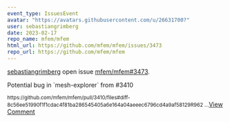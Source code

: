 ```yaml
---
event_type: IssuesEvent
avatar: "https://avatars.githubusercontent.com/u/26631700?"
user: sebastiangrimberg
date: 2023-02-17
repo_name: mfem/mfem
html_url: https://github.com/mfem/mfem/issues/3473
repo_url: https://github.com/mfem/mfem
---
```


<a href='https://github.com/sebastiangrimberg' target='_blank'>sebastiangrimberg</a> open issue <a href='https://github.com/mfem/mfem/issues/3473' target='_blank'>mfem/mfem#3473</a>.

<p>Potential bug in `mesh-explorer` from #3410</p><small>https://github.com/mfem/mfem/pull/3410/files#diff-8c56ee51990f1f1cdac4f81ba286545405a6e164a04aeeec6796cd4a9af58129R962...</small><a href='https://github.com/mfem/mfem/issues/3473' target='_blank'>View Comment</a>